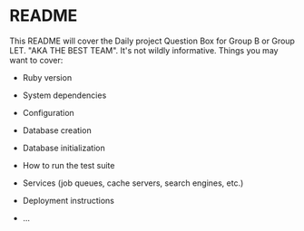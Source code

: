 # README

This README will cover the Daily project Question Box for Group B or Group LET. "AKA THE BEST TEAM". It's not wildly informative.
Things you may want to cover:

* Ruby version

* System dependencies

* Configuration

* Database creation

* Database initialization

* How to run the test suite

* Services (job queues, cache servers, search engines, etc.)

* Deployment instructions

* ...
